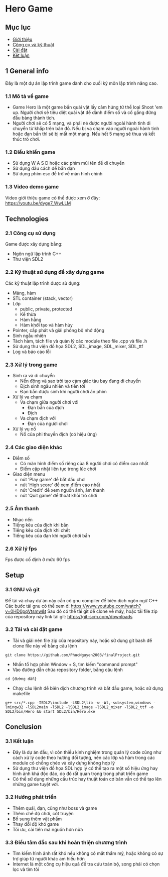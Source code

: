 # Hero Game
## Mục lục
* [Giới thiệu](#1-general-info)
* [Công cụ và kỹ thuật](#technologies)
* [Cài đặt](#setup)
* [Kết luận](#conclusion)

## 1 General info
Đây là một dự án lập trình game dành cho cuối kỳ môn lập trình nâng cao.

### 1.1 Mô tả về game
* Game Hero là một game bắn quái vật lấy cảm hứng từ thể loại Shoot 'em up. Người chơi sẽ tiêu diệt quái vật để dành điểm số và cố gắng đứng đầu bảng thành tích.
* Người chơi sẽ có 5 mạng, và phải né được người ngoài hành tinh di chuyển từ khắp trên bản đồ. Nếu bị va chạm vào người ngoài hành tinh hoặc đạn bắn thì sẽ bị mất một mạng. Nếu hết 5 mạng sẽ thua và kết thúc trò chơi.

### 1.2 Điều khiển game
* Sử dụng W A S D hoặc các phím mũi tên để di chuyển
* Sử dụng dấu cách để bắn đạn
* Sử dụng phím esc để trở về màn hình chính

### 1.3 Video demo game
Video giới thiệu game có thể được xem ở đây: https://youtu.be/dyge7_WwLLM

## Technologies

### 2.1 Công cụ sử dụng
Game được xây dựng bằng:
* Ngôn ngữ lập trình C++
* Thư viện SDL2

### 2.2 Kỹ thuật sử dụng để xây dựng game
Các kỹ thuật lập trình được sử dụng:
* Mảng, hàm
* STL container (stack, vector)
* Lớp
    * public, private, protected
    * Kế thừa
    * Hàm hằng
    * Hàm khởi tạo và hàm hủy
* Pointer, cấp phát và giải phóng bộ nhớ động
* Sinh ngẫu nhiên
* Tách hàm, tách file và quản lý các module theo file .cpp và file .h 
* Sử dụng thư viện đồ họa SDL2, SDL_image, SDL_mixer, SDL_ttf
* Log và báo cáo lỗi

### 2.3 Xử lý trong game
* Sinh ra và di chuyển
    * Nền động và sao trời tạo cảm giác tàu bay đang di chuyển
    * Địch sinh ngẫu nhiên và tiến tới
    * Đạn bắn được sinh khi người chơi ấn phím
* Xử lý va chạm
    * Va chạm giữa người chơi với
        * Đạn bắn của địch
        * Địch
    * Va chạm địch với
        * Đạn của người chơi
* Xử lý vụ nổ
    * Nổ của phi thuyền địch (có hiệu ứng)

### 2.4 Các giao diện khác
* Điểm số
    * Có màn hình điểm số riêng của 8 người chơi có điểm cao nhất
    * Điểm cập nhật liên tục trong lúc chơi
* Giao diện menu
    * nút 'Play game' để bắt đầu chơi
    * nút 'High score' để xem điểm cao nhất
    * nút 'Credit' để xem nguồn ảnh, âm thanh
    * nút 'Quit game' để thoát khỏi trò chơi
### 2.5 Âm thanh
* Nhạc nền
* Tiếng kêu của địch khi bắn
* Tiếng kêu của địch khi chết
* Tiếng kêu của đạn khi người chơi bắn
### 2.6 Xử lý fps
Fps được cố định ở mức 60 fps

## Setup

### 3.1 GNU và git
Để tải và chạy dự án này cần có gnu compiler để biên dịch ngôn ngữ C++
Các bước tải gnu có thể xem ở: https://www.youtube.com/watch?v=0HD0pqVtsmw&t
Sau đó có thể tải git để clone về máy, hoặc tải file zip của repository này
link tải git: https://git-scm.com/downloads

### 3.2 Tải và cài đặt game
* Tải và giải nén file zip của repository này, hoặc sử dụng git bash để clone file này về bằng câu lệnh
```
git clone https://github.com/PhucNguyen2003/finalProject.git
```
* Nhấn tổ hợp phím Window + S, tìm kiếm "command prompt"
* Vào đường dẫn chứa repository folder, bằng câu lệnh 
```
cd {đường dẫn}
```
* Chạy câu lệnh để biên dịch chương trình và bắt đầu game, hoặc sử dụng makefile
```
g++ src/*.cpp -ISDL2\include -LSDL2\lib -w -Wl,-subsystem,windows -lmingw32 -lSDL2main -lSDL2 -lSDL2_image -lSDL2_mixer -lSDL2_ttf -o SDL2/bin/Hero && start SDL2/bin/Hero.exe
```

## Conclusion

### 3.1 Kết luận
* Đây là dự án đầu, vì còn thiếu kinh nghiệm trong quản lý code cũng như cách xử lý code theo hướng đối tượng, nên các lớp và hàm trong các module có chồng chéo và xây dựng không hợp lý
* Sử dụng thư viện đồ họa SDL hợp lý có thể tạo ra một số hiệu ứng hay hình ảnh khá độc đáo, do đó rất quan trọng trong phát triển game
* Có thể sử dụng những cấu trúc hay thuật toán cơ bản vẫn có thể tạo lên những game tuyệt vời.

### 3.2 Hướng phát triển
* Thêm quái, đạn, cũng như boss và game
* Thêm chế độ chơi, cốt truyện
* Bổ sung thêm vật phẩm
* Thay đổi độ khó game
* Tối ưu, cải tiến mã nguồn hơn nữa

### 3.3 Điều tâm đắc sau khi hoàn thiện chương trình
* Tìm kiếm hình ảnh rất khó nếu không có mắt thẩm mỹ, hoặc không có sự trợ giúp từ người khác am hiểu hơn
* Internet là một công cụ hiệu quả để tra cứu toàn bộ, song phải có chọn lọc và tìm tòi
